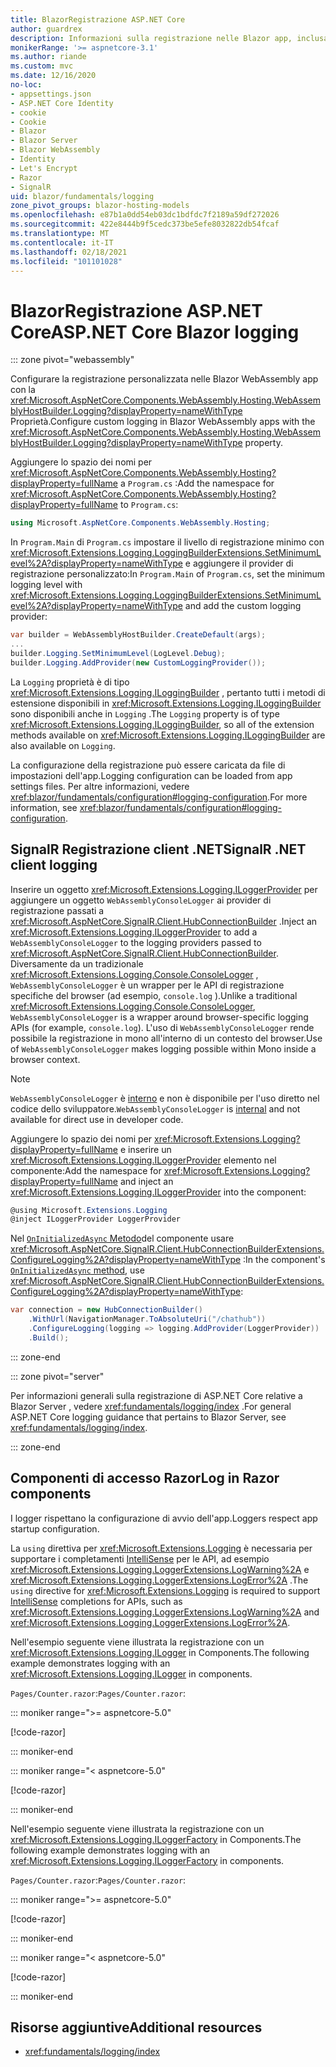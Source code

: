 ```yaml
---
title: BlazorRegistrazione ASP.NET Core
author: guardrex
description: Informazioni sulla registrazione nelle Blazor app, inclusa la configurazione a livello di log e su come scrivere messaggi di log dai Razor componenti.
monikerRange: '>= aspnetcore-3.1'
ms.author: riande
ms.custom: mvc
ms.date: 12/16/2020
no-loc:
- appsettings.json
- ASP.NET Core Identity
- cookie
- Cookie
- Blazor
- Blazor Server
- Blazor WebAssembly
- Identity
- Let's Encrypt
- Razor
- SignalR
uid: blazor/fundamentals/logging
zone_pivot_groups: blazor-hosting-models
ms.openlocfilehash: e87b1a0dd54eb03dc1bdfdc7f2189a59df272026
ms.sourcegitcommit: 422e8444b9f5cedc373be5efe8032822db54fcaf
ms.translationtype: MT
ms.contentlocale: it-IT
ms.lasthandoff: 02/18/2021
ms.locfileid: "101101028"
---
```

# <a name="aspnet-core-blazor-logging"></a><span data-ttu-id="f6c94-103">BlazorRegistrazione ASP.NET Core</span><span class="sxs-lookup"><span data-stu-id="f6c94-103">ASP.NET Core Blazor logging</span></span>

::: zone pivot="webassembly"

<span data-ttu-id="f6c94-104">Configurare la registrazione personalizzata nelle Blazor WebAssembly app con la <xref:Microsoft.AspNetCore.Components.WebAssembly.Hosting.WebAssemblyHostBuilder.Logging?displayProperty=nameWithType> Proprietà.</span><span class="sxs-lookup"><span data-stu-id="f6c94-104">Configure custom logging in Blazor WebAssembly apps with the <xref:Microsoft.AspNetCore.Components.WebAssembly.Hosting.WebAssemblyHostBuilder.Logging?displayProperty=nameWithType> property.</span></span>

<span data-ttu-id="f6c94-105">Aggiungere lo spazio dei nomi per <xref:Microsoft.AspNetCore.Components.WebAssembly.Hosting?displayProperty=fullName> a `Program.cs` :</span><span class="sxs-lookup"><span data-stu-id="f6c94-105">Add the namespace for <xref:Microsoft.AspNetCore.Components.WebAssembly.Hosting?displayProperty=fullName> to `Program.cs`:</span></span>

```csharp
using Microsoft.AspNetCore.Components.WebAssembly.Hosting;
```

<span data-ttu-id="f6c94-106">In `Program.Main` di `Program.cs` impostare il livello di registrazione minimo con <xref:Microsoft.Extensions.Logging.LoggingBuilderExtensions.SetMinimumLevel%2A?displayProperty=nameWithType> e aggiungere il provider di registrazione personalizzato:</span><span class="sxs-lookup"><span data-stu-id="f6c94-106">In `Program.Main` of `Program.cs`, set the minimum logging level with <xref:Microsoft.Extensions.Logging.LoggingBuilderExtensions.SetMinimumLevel%2A?displayProperty=nameWithType> and add the custom logging provider:</span></span>

```csharp
var builder = WebAssemblyHostBuilder.CreateDefault(args);
...
builder.Logging.SetMinimumLevel(LogLevel.Debug);
builder.Logging.AddProvider(new CustomLoggingProvider());
```

<span data-ttu-id="f6c94-107">La `Logging` proprietà è di tipo <xref:Microsoft.Extensions.Logging.ILoggingBuilder> , pertanto tutti i metodi di estensione disponibili in <xref:Microsoft.Extensions.Logging.ILoggingBuilder> sono disponibili anche in `Logging` .</span><span class="sxs-lookup"><span data-stu-id="f6c94-107">The `Logging` property is of type <xref:Microsoft.Extensions.Logging.ILoggingBuilder>, so all of the extension methods available on <xref:Microsoft.Extensions.Logging.ILoggingBuilder> are also available on `Logging`.</span></span>

<span data-ttu-id="f6c94-108">La configurazione della registrazione può essere caricata da file di impostazioni dell'app.</span><span class="sxs-lookup"><span data-stu-id="f6c94-108">Logging configuration can be loaded from app settings files.</span></span> <span data-ttu-id="f6c94-109">Per altre informazioni, vedere <xref:blazor/fundamentals/configuration#logging-configuration>.</span><span class="sxs-lookup"><span data-stu-id="f6c94-109">For more information, see <xref:blazor/fundamentals/configuration#logging-configuration>.</span></span>

## <a name="signalr-net-client-logging"></a><span data-ttu-id="f6c94-110">SignalR Registrazione client .NET</span><span class="sxs-lookup"><span data-stu-id="f6c94-110">SignalR .NET client logging</span></span>

<span data-ttu-id="f6c94-111">Inserire un oggetto <xref:Microsoft.Extensions.Logging.ILoggerProvider> per aggiungere un oggetto `WebAssemblyConsoleLogger` ai provider di registrazione passati a <xref:Microsoft.AspNetCore.SignalR.Client.HubConnectionBuilder> .</span><span class="sxs-lookup"><span data-stu-id="f6c94-111">Inject an <xref:Microsoft.Extensions.Logging.ILoggerProvider> to add a `WebAssemblyConsoleLogger` to the logging providers passed to <xref:Microsoft.AspNetCore.SignalR.Client.HubConnectionBuilder>.</span></span> <span data-ttu-id="f6c94-112">Diversamente da un tradizionale <xref:Microsoft.Extensions.Logging.Console.ConsoleLogger> , `WebAssemblyConsoleLogger` è un wrapper per le API di registrazione specifiche del browser (ad esempio, `console.log` ).</span><span class="sxs-lookup"><span data-stu-id="f6c94-112">Unlike a traditional <xref:Microsoft.Extensions.Logging.Console.ConsoleLogger>, `WebAssemblyConsoleLogger` is a wrapper around browser-specific logging APIs (for example, `console.log`).</span></span> <span data-ttu-id="f6c94-113">L'uso di `WebAssemblyConsoleLogger` rende possibile la registrazione in mono all'interno di un contesto del browser.</span><span class="sxs-lookup"><span data-stu-id="f6c94-113">Use of `WebAssemblyConsoleLogger` makes logging possible within Mono inside a browser context.</span></span>

> [!NOTE]
> <span data-ttu-id="f6c94-114">`WebAssemblyConsoleLogger` è [interno](/dotnet/csharp/language-reference/keywords/internal) e non è disponibile per l'uso diretto nel codice dello sviluppatore.</span><span class="sxs-lookup"><span data-stu-id="f6c94-114">`WebAssemblyConsoleLogger` is [internal](/dotnet/csharp/language-reference/keywords/internal) and not available for direct use in developer code.</span></span>

<span data-ttu-id="f6c94-115">Aggiungere lo spazio dei nomi per <xref:Microsoft.Extensions.Logging?displayProperty=fullName> e inserire un <xref:Microsoft.Extensions.Logging.ILoggerProvider> elemento nel componente:</span><span class="sxs-lookup"><span data-stu-id="f6c94-115">Add the namespace for <xref:Microsoft.Extensions.Logging?displayProperty=fullName> and inject an <xref:Microsoft.Extensions.Logging.ILoggerProvider> into the component:</span></span>

```csharp
@using Microsoft.Extensions.Logging
@inject ILoggerProvider LoggerProvider
```

<span data-ttu-id="f6c94-116">Nel [ `OnInitializedAsync` Metodo](xref:blazor/components/lifecycle#component-initialization-methods)del componente usare <xref:Microsoft.AspNetCore.SignalR.Client.HubConnectionBuilderExtensions.ConfigureLogging%2A?displayProperty=nameWithType> :</span><span class="sxs-lookup"><span data-stu-id="f6c94-116">In the component's [`OnInitializedAsync` method](xref:blazor/components/lifecycle#component-initialization-methods), use <xref:Microsoft.AspNetCore.SignalR.Client.HubConnectionBuilderExtensions.ConfigureLogging%2A?displayProperty=nameWithType>:</span></span>

```csharp
var connection = new HubConnectionBuilder()
    .WithUrl(NavigationManager.ToAbsoluteUri("/chathub"))
    .ConfigureLogging(logging => logging.AddProvider(LoggerProvider))
    .Build();
```

::: zone-end

::: zone pivot="server"

<span data-ttu-id="f6c94-117">Per informazioni generali sulla registrazione di ASP.NET Core relative a Blazor Server , vedere <xref:fundamentals/logging/index> .</span><span class="sxs-lookup"><span data-stu-id="f6c94-117">For general ASP.NET Core logging guidance that pertains to Blazor Server, see <xref:fundamentals/logging/index>.</span></span>

::: zone-end

## <a name="log-in-razor-components"></a><span data-ttu-id="f6c94-118">Componenti di accesso Razor</span><span class="sxs-lookup"><span data-stu-id="f6c94-118">Log in Razor components</span></span>

<span data-ttu-id="f6c94-119">I logger rispettano la configurazione di avvio dell'app.</span><span class="sxs-lookup"><span data-stu-id="f6c94-119">Loggers respect app startup configuration.</span></span>

<span data-ttu-id="f6c94-120">La `using` direttiva per <xref:Microsoft.Extensions.Logging> è necessaria per supportare i completamenti [IntelliSense](/visualstudio/ide/using-intellisense) per le API, ad esempio <xref:Microsoft.Extensions.Logging.LoggerExtensions.LogWarning%2A> e <xref:Microsoft.Extensions.Logging.LoggerExtensions.LogError%2A> .</span><span class="sxs-lookup"><span data-stu-id="f6c94-120">The `using` directive for <xref:Microsoft.Extensions.Logging> is required to support [IntelliSense](/visualstudio/ide/using-intellisense) completions for APIs, such as <xref:Microsoft.Extensions.Logging.LoggerExtensions.LogWarning%2A> and <xref:Microsoft.Extensions.Logging.LoggerExtensions.LogError%2A>.</span></span>

<span data-ttu-id="f6c94-121">Nell'esempio seguente viene illustrata la registrazione con un <xref:Microsoft.Extensions.Logging.ILogger> in Components.</span><span class="sxs-lookup"><span data-stu-id="f6c94-121">The following example demonstrates logging with an <xref:Microsoft.Extensions.Logging.ILogger> in components.</span></span>

<span data-ttu-id="f6c94-122">`Pages/Counter.razor`:</span><span class="sxs-lookup"><span data-stu-id="f6c94-122">`Pages/Counter.razor`:</span></span>

::: moniker range=">= aspnetcore-5.0"

[!code-razor[](~/blazor/common/samples/5.x/BlazorSample_WebAssembly/Pages/logging/Counter1.razor?highlight=3,16)]

::: moniker-end

::: moniker range="< aspnetcore-5.0"

[!code-razor[](~/blazor/common/samples/3.x/BlazorSample_WebAssembly/Pages/logging/Counter1.razor?highlight=3,16)]

::: moniker-end

<span data-ttu-id="f6c94-123">Nell'esempio seguente viene illustrata la registrazione con un <xref:Microsoft.Extensions.Logging.ILoggerFactory> in Components.</span><span class="sxs-lookup"><span data-stu-id="f6c94-123">The following example demonstrates logging with an <xref:Microsoft.Extensions.Logging.ILoggerFactory> in components.</span></span>

<span data-ttu-id="f6c94-124">`Pages/Counter.razor`:</span><span class="sxs-lookup"><span data-stu-id="f6c94-124">`Pages/Counter.razor`:</span></span>

::: moniker range=">= aspnetcore-5.0"

[!code-razor[](~/blazor/common/samples/5.x/BlazorSample_WebAssembly/Pages/logging/Counter2.razor?highlight=3,16-17)]

::: moniker-end

::: moniker range="< aspnetcore-5.0"

[!code-razor[](~/blazor/common/samples/3.x/BlazorSample_WebAssembly/Pages/logging/Counter2.razor?highlight=3,16-17)]

::: moniker-end

## <a name="additional-resources"></a><span data-ttu-id="f6c94-125">Risorse aggiuntive</span><span class="sxs-lookup"><span data-stu-id="f6c94-125">Additional resources</span></span>

* <xref:fundamentals/logging/index>
